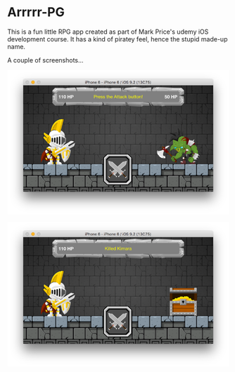 # Arrrrr-PG
This is a fun little RPG app created as part of Mark Price's udemy iOS development course.  It has a kind of piratey feel, hence the stupid made-up name.

A couple of screenshots...

![Screenshot 1](https://github.com/davenewt/arrrrr-pg/blob/master/rpg1.png)

![Screenshot 2](https://github.com/davenewt/arrrrr-pg/blob/master/rpg2.png)

